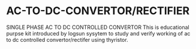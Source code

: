 # AC-TO-DC-CONVERTOR/RECTIFIER
SINGLE PHASE AC TO DC CONTROLLED CONVERTOR
This is educational purpse kit introduced by logsun sysytem to study and verify working of ac to dc controlled convertor/rectifer using thyristor.
